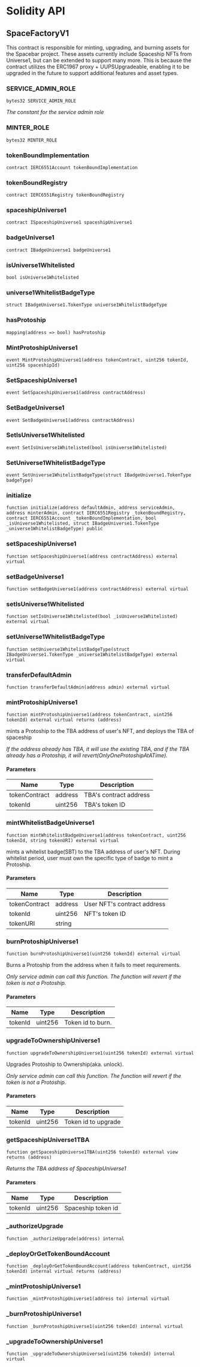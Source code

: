 # Solidity API

## SpaceFactoryV1

This contract is responsible for minting, upgrading, and burning assets for the Spacebar project.
These assets currently include Spaceship NFTs from Universe1, but can be extended to support many more.
This is because the contract utilizes the ERC1967 proxy + UUPSUpgradeable, enabling it to be
upgraded in the future to support additional features and asset types.

### SERVICE_ADMIN_ROLE

```solidity
bytes32 SERVICE_ADMIN_ROLE
```

_The constant for the service admin role_

### MINTER_ROLE

```solidity
bytes32 MINTER_ROLE
```

### tokenBoundImplementation

```solidity
contract IERC6551Account tokenBoundImplementation
```

### tokenBoundRegistry

```solidity
contract IERC6551Registry tokenBoundRegistry
```

### spaceshipUniverse1

```solidity
contract ISpaceshipUniverse1 spaceshipUniverse1
```

### badgeUniverse1

```solidity
contract IBadgeUniverse1 badgeUniverse1
```

### isUniverse1Whitelisted

```solidity
bool isUniverse1Whitelisted
```

### universe1WhitelistBadgeType

```solidity
struct IBadgeUniverse1.TokenType universe1WhitelistBadgeType
```

### hasProtoship

```solidity
mapping(address => bool) hasProtoship
```

### MintProtoshipUniverse1

```solidity
event MintProtoshipUniverse1(address tokenContract, uint256 tokenId, uint256 spaceshipId)
```

### SetSpaceshipUniverse1

```solidity
event SetSpaceshipUniverse1(address contractAddress)
```

### SetBadgeUniverse1

```solidity
event SetBadgeUniverse1(address contractAddress)
```

### SetIsUniverse1Whitelisted

```solidity
event SetIsUniverse1Whitelisted(bool isUniverse1Whitelisted)
```

### SetUniverse1WhitelistBadgeType

```solidity
event SetUniverse1WhitelistBadgeType(struct IBadgeUniverse1.TokenType badgeType)
```

### initialize

```solidity
function initialize(address defaultAdmin, address serviceAdmin, address minterAdmin, contract IERC6551Registry _tokenBoundRegistry, contract IERC6551Account _tokenBoundImplementation, bool _isUniverse1Whitelisted, struct IBadgeUniverse1.TokenType _universe1WhitelistBadgeType) public
```

### setSpaceshipUniverse1

```solidity
function setSpaceshipUniverse1(address contractAddress) external virtual
```

### setBadgeUniverse1

```solidity
function setBadgeUniverse1(address contractAddress) external virtual
```

### setIsUniverse1Whitelisted

```solidity
function setIsUniverse1Whitelisted(bool _isUniverse1Whitelisted) external virtual
```

### setUniverse1WhitelistBadgeType

```solidity
function setUniverse1WhitelistBadgeType(struct IBadgeUniverse1.TokenType _universe1WhitelistBadgeType) external virtual
```

### transferDefaultAdmin

```solidity
function transferDefaultAdmin(address admin) external virtual
```

### mintProtoshipUniverse1

```solidity
function mintProtoshipUniverse1(address tokenContract, uint256 tokenId) external virtual returns (address)
```

mints a Protoship to the TBA address of user's NFT, and deploys the TBA of spaceship

_If the address already has TBA, it will use the existing TBA, and if the TBA
already has a Protoship, it will revert(OnlyOneProtoshipAtATime)._

#### Parameters

| Name | Type | Description |
| ---- | ---- | ----------- |
| tokenContract | address | TBA's contract address |
| tokenId | uint256 | TBA's token ID |

### mintWhitelistBadgeUniverse1

```solidity
function mintWhitelistBadgeUniverse1(address tokenContract, uint256 tokenId, string tokenURI) external virtual
```

mints a whitelist badge(SBT) to the TBA address of user's NFT.
During whitelist period, user must own the specific type of badge to mint a Protoship.

#### Parameters

| Name | Type | Description |
| ---- | ---- | ----------- |
| tokenContract | address | User NFT's contract address |
| tokenId | uint256 | NFT's token ID |
| tokenURI | string |  |

### burnProtoshipUniverse1

```solidity
function burnProtoshipUniverse1(uint256 tokenId) external virtual
```

Burns a Protoship from the address when it fails to meet requirements.

_Only service admin can call this function. The function will revert if the token is not a Protoship._

#### Parameters

| Name | Type | Description |
| ---- | ---- | ----------- |
| tokenId | uint256 | Token id to burn. |

### upgradeToOwnershipUniverse1

```solidity
function upgradeToOwnershipUniverse1(uint256 tokenId) external virtual
```

Upgrades Protoship to Ownership(aka. unlock).

_Only service admin can call this function. The function will revert if the token is not a Protoship._

#### Parameters

| Name | Type | Description |
| ---- | ---- | ----------- |
| tokenId | uint256 | Token id to upgrade |

### getSpaceshipUniverse1TBA

```solidity
function getSpaceshipUniverse1TBA(uint256 tokenId) external view returns (address)
```

_Returns the TBA address of SpaceshipUniverse1_

#### Parameters

| Name | Type | Description |
| ---- | ---- | ----------- |
| tokenId | uint256 | Spaceship token id |

### _authorizeUpgrade

```solidity
function _authorizeUpgrade(address) internal
```

### _deployOrGetTokenBoundAccount

```solidity
function _deployOrGetTokenBoundAccount(address tokenContract, uint256 tokenId) internal virtual returns (address)
```

### _mintProtoshipUniverse1

```solidity
function _mintProtoshipUniverse1(address to) internal virtual
```

### _burnProtoshipUniverse1

```solidity
function _burnProtoshipUniverse1(uint256 tokenId) internal virtual
```

### _upgradeToOwnershipUniverse1

```solidity
function _upgradeToOwnershipUniverse1(uint256 tokenId) internal virtual
```

